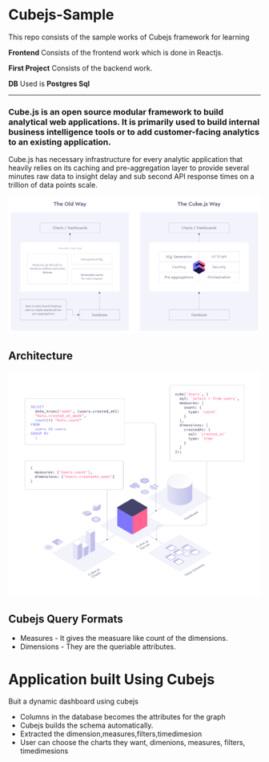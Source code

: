 # Cubejs-Sample

This repo consists of the sample works of Cubejs framework for learning

**Frontend** Consists of the frontend work which is done in Reactjs.

**First Project** Consists of the backend work.

**DB** Used is **Postgres Sql**

---

### Cube.js is an open source modular framework to build analytical web applications. It is primarily used to build internal business intelligence tools or to add customer-facing analytics to an existing application.


Cube.js has necessary infrastructure for every analytic application that heavily relies on its caching and pre-aggregation layer to provide several minutes raw data to insight delay and sub second API response times on a trillion of data points scale.

![alt text](Cubejs.png)

## Architecture
![alt text](Cubejs-archi.png)

## Cubejs Query Formats

* Measures - It gives the measuare like count of the dimensions.
* Dimensions - They are the queriable attributes.

# Application built Using Cubejs
Buit a dynamic dashboard using cubejs
* Columns in the database becomes the attributes for the graph
* Cubejs builds the schema automatically.
* Extracted the dimension,measures,filters,timedimesion
* User can choose the charts they want, dimenions, measures, filters, timedimesions

